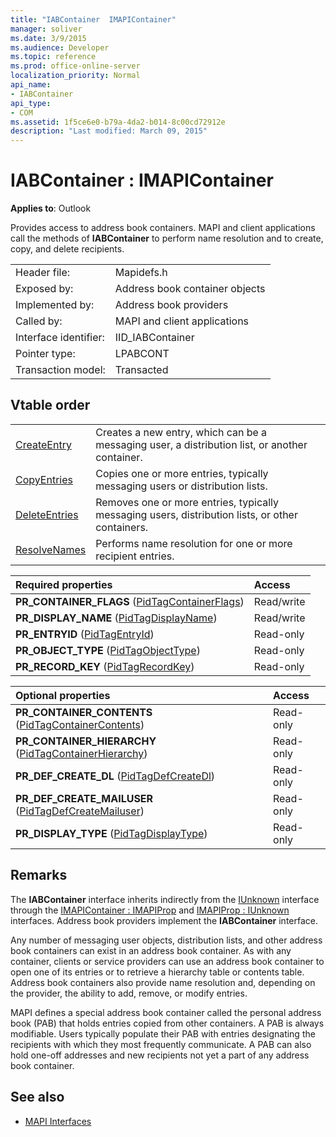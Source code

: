 ```yaml
---
title: "IABContainer  IMAPIContainer"
manager: soliver
ms.date: 3/9/2015
ms.audience: Developer
ms.topic: reference
ms.prod: office-online-server
localization_priority: Normal
api_name:
- IABContainer
api_type:
- COM
ms.assetid: 1f5ce6e0-b79a-4da2-b014-8c00cd72912e
description: "Last modified: March 09, 2015"
---
```


# IABContainer : IMAPIContainer

**Applies to**: Outlook 
  
Provides access to address book containers. MAPI and client applications call the methods of **IABContainer** to perform name resolution and to create, copy, and delete recipients. 
  
|||
|:-----|:-----|
|Header file:  <br/> |Mapidefs.h  <br/> |
|Exposed by:  <br/> |Address book container objects  <br/> |
|Implemented by:  <br/> |Address book providers  <br/> |
|Called by:  <br/> |MAPI and client applications  <br/> |
|Interface identifier:  <br/> |IID_IABContainer  <br/> |
|Pointer type:  <br/> |LPABCONT  <br/> |
|Transaction model:  <br/> |Transacted  <br/> |
   
## Vtable order

|||
|:-----|:-----|
|[CreateEntry](iabcontainer-createentry.md) <br/> |Creates a new entry, which can be a messaging user, a distribution list, or another container.  <br/> |
|[CopyEntries](iabcontainer-copyentries.md) <br/> |Copies one or more entries, typically messaging users or distribution lists.  <br/> |
|[DeleteEntries](iabcontainer-deleteentries.md) <br/> |Removes one or more entries, typically messaging users, distribution lists, or other containers.  <br/> |
|[ResolveNames](iabcontainer-resolvenames.md) <br/> |Performs name resolution for one or more recipient entries.  <br/> |
   
|**Required properties**|**Access**|
|:-----|:-----|
|**PR_CONTAINER_FLAGS** ([PidTagContainerFlags](pidtagcontainerflags-canonical-property.md))  <br/> |Read/write  <br/> |
|**PR_DISPLAY_NAME** ([PidTagDisplayName](pidtagdisplayname-canonical-property.md))  <br/> |Read/write  <br/> |
|**PR_ENTRYID** ([PidTagEntryId](pidtagentryid-canonical-property.md))  <br/> |Read-only  <br/> |
|**PR_OBJECT_TYPE** ([PidTagObjectType](pidtagobjecttype-canonical-property.md))  <br/> |Read-only  <br/> |
|**PR_RECORD_KEY** ([PidTagRecordKey](pidtagrecordkey-canonical-property.md))  <br/> |Read-only  <br/> |
   
|**Optional properties**|**Access**|
|:-----|:-----|
|**PR_CONTAINER_CONTENTS** ([PidTagContainerContents](pidtagcontainercontents-canonical-property.md))  <br/> |Read-only  <br/> |
|**PR_CONTAINER_HIERARCHY** ([PidTagContainerHierarchy](pidtagcontainerhierarchy-canonical-property.md))  <br/> |Read-only  <br/> |
|**PR_DEF_CREATE_DL** ([PidTagDefCreateDl](pidtagdefcreatedl-canonical-property.md))  <br/> |Read-only  <br/> |
|**PR_DEF_CREATE_MAILUSER** ([PidTagDefCreateMailuser](pidtagdefcreatemailuser-canonical-property.md))  <br/> |Read-only  <br/> |
|**PR_DISPLAY_TYPE** ([PidTagDisplayType](pidtagdisplaytype-canonical-property.md))  <br/> |Read-only  <br/> |
   
## Remarks

The **IABContainer** interface inherits indirectly from the [IUnknown](http://msdn.microsoft.com/en-us/library/ms680509%28VS.85%29.aspx) interface through the [IMAPIContainer : IMAPIProp](imapicontainerimapiprop.md) and [IMAPIProp : IUnknown](imapipropiunknown.md) interfaces. Address book providers implement the **IABContainer** interface. 
  
Any number of messaging user objects, distribution lists, and other address book containers can exist in an address book container. As with any container, clients or service providers can use an address book container to open one of its entries or to retrieve a hierarchy table or contents table. Address book containers also provide name resolution and, depending on the provider, the ability to add, remove, or modify entries.
  
MAPI defines a special address book container called the personal address book (PAB) that holds entries copied from other containers. A PAB is always modifiable. Users typically populate their PAB with entries designating the recipients with which they most frequently communicate. A PAB can also hold one-off addresses and new recipients not yet a part of any address book container.
  
## See also

- [MAPI Interfaces](mapi-interfaces.md)

